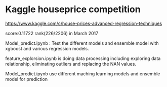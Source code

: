 # Kaggle houseprice competition
https://www.kaggle.com/c/house-prices-advanced-regression-techniques

score:0.11722
rank(226/2206) in March 2017


Model_predict.ipynb : Test the different models  and ensemble model with xgboost and various regression models.  

feature_explorsion.ipynb is doing data processing including exploring data relationship, eliminating outliers and replacing the NAN values.

Model_predict.ipynb use different maching learning models and ensemble model for prediction
